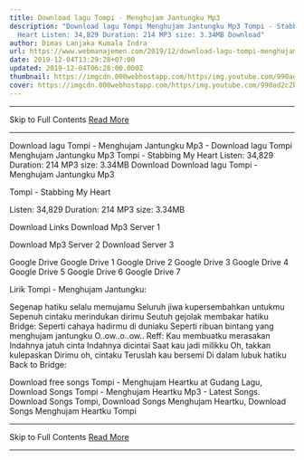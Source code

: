 ```yaml
---
title: Download lagu Tompi - Menghujam Jantungku Mp3
description: "Download lagu Tompi Menghujam Jantungku Mp3 Tompi - Stabbing My
  Heart Listen: 34,829 Duration: 214 MP3 size: 3.34MB Download"
author: Dimas Lanjaka Kumala Indra
url: https://www.webmanajemen.com/2019/12/download-lagu-tompi-menghujam-jantungku.html
date: 2019-12-04T13:29:28+07:00
updated: 2019-12-04T06:28:00.000Z
thumbnail: https://imgcdn.000webhostapp.com/https/img.youtube.com/990ad2c2bb02dcaab63718374a458642.jpeg
cover: https://imgcdn.000webhostapp.com/https/img.youtube.com/990ad2c2bb02dcaab63718374a458642.jpeg
---
```


<hr/> Skip to Full Contents <a href="https://www.webmanajemen.com/2019/12/download-lagu-tompi-menghujam-jantungku.html" rel="follow" class="button" id="read-more">Read More</a> <hr/> Download lagu Tompi - Menghujam Jantungku Mp3 - Download lagu Tompi Menghujam Jantungku Mp3 Tompi - Stabbing My Heart Listen: 34,829 Duration: 214 MP3 size: 3.34MB Download Download lagu Tompi - Menghujam Jantungku Mp3

  Tompi - Stabbing My Heart 

  Listen: 34,829 
  Duration: 214 
  MP3 size: 3.34MB 

  Download Links 
  Download Mp3 Server 1 

  Download Mp3 Server 2 
  Download Server 3 


  Google Drive   Google Drive 1 
  Google Drive 2 
  Google Drive 3 
  Google Drive 4 
  Google Drive 5 
  Google Drive 6 
  Google Drive 7 


                             
Lirik Tompi - Menghujam Jantungku:
                             
                                     
Segenap hatiku selalu memujamu
 Seluruh jiwa kupersembahkan untukmu
 Sepenuh cintaku merindukan dirimu
 Seutuh gejolak membakar hatiku
  Bridge:
 Seperti cahaya hadirmu di duniaku
 Seperti ribuan bintang yang menghujam jantungku
  O..ow..o..ow..
  Reff:
 Kau membuatku merasakan
 Indahnya jatuh cinta
 Indahnya dicintai
 Saat kau jadi milikku
  Oh, takkan kulepaskan
 Dirimu oh, cintaku
 Teruslah kau bersemi
 Di dalam lubuk hatiku
  Back to Bridge:
                                                            
  Download free songs Tompi - Menghujam Heartku at Gudang Lagu, Download Songs Tompi - Menghujam Heartku Mp3 - Latest Songs.  Download Songs Tompi, Download Songs Menghujam Heartku, Download Songs Menghujam Heartku Tompi <hr/> Skip to Full Contents <a href="https://www.webmanajemen.com/2019/12/download-lagu-tompi-menghujam-jantungku.html" rel="follow" class="button" id="read-more">Read More</a> <hr/>